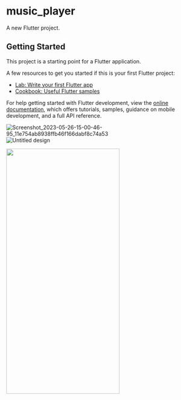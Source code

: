 # music_player

A new Flutter project.

## Getting Started

This project is a starting point for a Flutter application.

A few resources to get you started if this is your first Flutter project:

- [Lab: Write your first Flutter app](https://docs.flutter.dev/get-started/codelab)
- [Cookbook: Useful Flutter samples](https://docs.flutter.dev/cookbook)

For help getting started with Flutter development, view the
[online documentation](https://docs.flutter.dev/), which offers tutorials,
samples, guidance on mobile development, and a full API reference.

![Screenshot_2023-05-26-15-00-46-95_11e754ab8938ffb46f166dabf8c74a53](https://github.com/Hashmi-Ranawadia/music_player_app/assets/99707039/f19a3e06-03fa-45aa-bbe1-1ef629e8fc3f)
![Untitled design](https://github.com/Hashmi-Ranawadia/music_player_app/assets/99707039/407dd253-29c1-4dd9-a441-e3849251528d)

<img src="[https://user-images.githubusercontent.com/99707039/173752168-65eea704-b309-491e-a7b6-16fa6da81435.jpg](https://github.com/Hashmi-Ranawadia/music_player_app/assets/99707039/f19a3e06-03fa-45aa-bbe1-1ef629e8fc3f" width="300" height="650">
